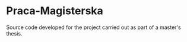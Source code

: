 # Praca-Magisterska
Source code developed for the project carried out as part of a master's thesis.
